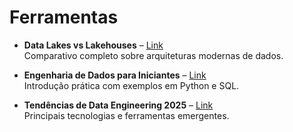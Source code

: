 # Ferramentas

- **Data Lakes vs Lakehouses** – [Link](https://link-para-artigo.com)  
  Comparativo completo sobre arquiteturas modernas de dados.

- **Engenharia de Dados para Iniciantes** – [Link](https://link-para-artigo2.com)  
  Introdução prática com exemplos em Python e SQL.

- **Tendências de Data Engineering 2025** – [Link](https://link-para-artigo3.com)  
  Principais tecnologias e ferramentas emergentes.
